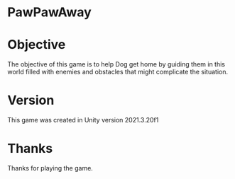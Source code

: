 # PawPawAway
# Objective
The objective of this game is to help Dog get home by guiding them in this world filled with enemies and obstacles that might complicate the situation.
# Version
This game was created in Unity version 2021.3.20f1
# Thanks
Thanks for playing the game.
